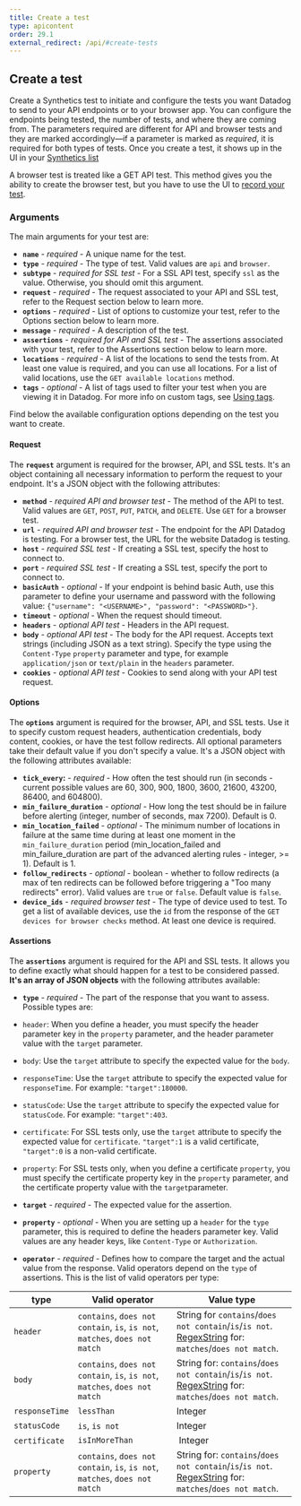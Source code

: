 ```yaml
---
title: Create a test
type: apicontent
order: 29.1
external_redirect: /api/#create-tests
---
```


## Create a test

Create a Synthetics test to initiate and configure the tests you want Datadog to send to your API endpoints or to your browser app. You can configure the endpoints being tested, the number of tests, and where they are coming from. The parameters required are different for API and browser tests and they are marked accordingly—if a parameter is marked as _required_, it is required for both types of tests. Once you create a test, it shows up in the UI in your [Synthetics list][1]

A browser test is treated like a GET API test. This method gives you the ability to create the browser test, but you have to use the UI to [record your test][2].

### Arguments

The main arguments for your test are:

*   **`name`** - _required_ - A unique name for the test.
*   **`type`** - _required_ - The type of test. Valid values are `api` and `browser`.
*   **`subtype`** - _required for SSL test_ - For a SSL API test, specify `ssl` as the value. Otherwise, you should omit this argument.
*   **`request`** - _required_ - The request associated to your API and SSL test, refer to the Request section below to learn more.
*   **`options`** - _required_ - List of options to customize your test, refer to the Options section below to learn more.
*   **`message`** - _required_ - A description of the test.
*   **`assertions`** - _required for API and SSL test_ - The assertions associated with your test, refer to the Assertions section below to learn more.
*   **`locations`** - _required_ - A list of the locations to send the tests from. At least one value is required, and you can use all locations. For a list of valid locations, use the `GET available locations` method.
*   **`tags`** - _optional_ - A list of tags used to filter your test when you are viewing it in Datadog. For more info on custom tags, see [Using tags][2].

Find below the available configuration options depending on the test you want to create.

#### Request

The **`request`**  argument is required for the browser, API, and SSL tests. It's an object containing all necessary information to perform the request to your endpoint. It's a JSON object with the following attributes:

*   **`method`** - _required API and browser test_ - The method of the API to test. Valid values are `GET`, `POST`, `PUT`, `PATCH`, and `DELETE`. Use `GET` for a browser test.
*   **`url`** - _required API and browser test_ - The endpoint for the API Datadog is testing. For a browser test, the URL for the website Datadog is testing.
*   **`host`** - _required SSL test_ - If creating a SSL test, specify the host to connect to.
*   **`port`** - _required SSL test_ - If creating a SSL test, specify the port to connect to.
*   **`basicAuth`** - _optional_ - If your endpoint is behind basic Auth, use this parameter to define your username and password with the following value: `{"username": "<USERNAME>", "password": "<PASSWORD>"}`.
*   **`timeout`** - _optional_ - When the request should timeout.
*   **`headers`** - _optional API test_ - Headers in the API request.
*   **`body`** - _optional API test_ - The body for the API request. Accepts text strings (including JSON as a text string). Specify the type using the `Content-Type` `property` parameter and type, for example `application/json` or `text/plain` in the `headers` parameter.
*   **`cookies`** - _optional API test_ - Cookies to send along with your API test request.

#### Options

The **`options`** argument is required for the browser, API, and SSL tests. Use it to specify custom request headers, authentication credentials, body content, cookies, or have the test follow redirects. All optional parameters take their default value if you don't specify a value. It's a JSON object with the following attributes available:

*  **`tick_every`:** - _required_ -  How often the test should run (in seconds - current possible values are 60, 300, 900, 1800, 3600, 21600, 43200, 86400, and 604800).
*  **`min_failure_duration`** - _optional_ - How long the test should be in failure before alerting (integer, number of seconds, max 7200). Default is 0.
*  **`min_location_failed`** - _optional_ - The minimum number of locations in failure at the same time during at least one moment in the `min_failure_duration` period (min_location_failed and min_failure_duration are part of the advanced alerting rules  - integer, >= 1). Default is 1.
*  **`follow_redirects`** - _optional_ - boolean - whether to follow redirects (a max of ten redirects can be followed before triggering a "Too many redirects" error). Valid values are `true` or `false`. Default value is `false`.
*  **`device_ids`** - _required browser test_ - The type of device used to test. To get a list of available devices, use the `id` from the response of the `GET devices for browser checks` method. At least one device is required.

#### Assertions

The **`assertions`**  argument is required for the API and SSL tests. It allows you to define exactly what should happen for a test to be considered passed. **It's an array of JSON objects** with the following attributes available:

*   **`type`** - _required_ - The part of the response that you want to assess. Possible types are:

  * `header`: When you define a header, you must specify the header parameter key in the `property` parameter, and the header parameter value with the `target` parameter.
  * `body`: Use the `target` attribute to specify the expected value for the `body`.
  * `responseTime`: Use the `target` attribute to specify the expected value for `responseTime`. For example: `"target":180000`.
  * `statusCode`: Use the `target` attribute to specify the expected value for `statusCode`. For example: `"target":403`.
  * `certificate`:  For SSL tests only, use the `target` attribute to specify the expected value for `certificate`. `"target":1` is a valid certificate, `"target":0` is a non-valid certificate.
  * `property`: For SSL tests only, when you define a certificate `property`, you must specify the certificate property key in the `property` parameter, and the certificate property value with the `target`parameter.

*   **`target`** - _required_ - The expected value for the assertion.
*   **`property`** - _optional_ - When you are setting up a `header` for the `type` parameter, this is required to define the headers parameter key. Valid values are any header keys, like `Content-Type` or `Authorization`.
*   **`operator`** - _required_ - Defines how to compare the target and the actual value from the response. Valid operators depend on the `type` of assertions. This is the list of valid operators per type:

| type        | Valid operator                                                            | Value type                                                                                                                                           |
| ---           | ---                                                                         | ---                                                                                                                                                  |
| `header`       | `contains`, `does not contain`, `is`, `is not`, `matches`, `does not match` | String for `contains`/`does not contain`/`is`/`is not`.  [RegexString][3] for: `matches`/`does not match`. |
| `body`          | `contains`, `does not contain`, `is`, `is not`, `matches`, `does not match` | String for: `contains`/`does not contain`/`is`/`is not`. [RegexString][3] for: `matches`/`does not match`. |
| `responseTime` | `lessThan`                                                                  | Integer                                                                                                                                              |
| `statusCode`   | `is`, `is not`                                                              | Integer                                                                                                                                              |
| `certificate` | `isInMoreThan` | Integer |
| `property` | `contains`, `does not contain`, `is`, `is not`, `matches`, `does not match` | String for: `contains`/`does not contain`/`is`/`is not`. [RegexString][3] for: `matches`/`does not match`. |

[1]: https://app.datadoghq.com/synthetics/list
[2]: /synthetics/browser_tests/#record-test
[3]: https://en.wikipedia.org/wiki/Regular_expression
